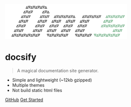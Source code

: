 ![logo](docs.png)

# docsify

> A magical documentation site generator.

- Simple and lightweight (~12kb gzipped)
- Multiple themes
- Not build static html files

[GitHub](https://github.com/docsifyjs/docsify/)
[Get Started](#quick-start)

<!-- 背景图片 -->

<!-- ![](back002.jpg) -->

<!-- 背景色 -->

<!-- ![color](#333) -->
